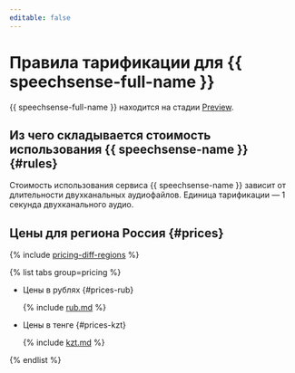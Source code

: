 ```yaml
---
editable: false
---
```


# Правила тарификации для {{ speechsense-full-name }}



{{ speechsense-full-name }} находится на стадии [Preview](../overview/concepts/launch-stages.md). 

## Из чего складывается стоимость использования {{ speechsense-name }} {#rules}

Стоимость использования сервиса {{ speechsense-name }} зависит от длительности двухканальных аудиофайлов. Единица тарификации — 1 секунда двухканального аудио.

## Цены для региона Россия {#prices}


{% include [pricing-diff-regions](../_includes/pricing-diff-regions.md) %}

{% list tabs group=pricing %}

- Цены в рублях {#prices-rub}

  {% include [rub.md](../_pricing/speechsense/rub-speechsense.md) %}

- Цены в тенге {#prices-kzt}

  {% include [kzt.md](../_pricing/speechsense/kzt-speechsense.md) %}

{% endlist %}


